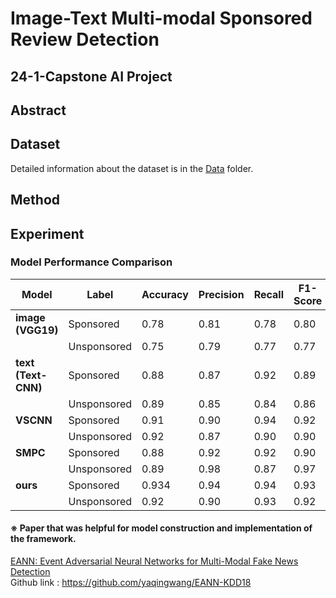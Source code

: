 # Image-Text Multi-modal Sponsored Review Detection
##  24-1-Capstone AI Project

## Abstract

## Dataset
Detailed information about the dataset is in the [Data](https://github.com/Kim-Bogeun/24-1-Capstone/tree/main/Data) folder.

## Method


## Experiment
### Model Performance Comparison

| Model         | Label        | Accuracy | Precision | Recall | F1-Score |
|---------------|--------------|----------|-----------|--------|----------|
| **image (VGG19)** | Sponsored    | 0.78     | 0.81      | 0.78   | 0.80     |
|               | Unsponsored  | 0.75     | 0.79      | 0.77   | 0.77     |
| **text (Text-CNN)** | Sponsored    | 0.88     | 0.87      | 0.92   | 0.89     |
|               | Unsponsored  | 0.89     | 0.85      | 0.84   | 0.86     |
| **VSCNN**         | Sponsored    | 0.91     | 0.90      | 0.94   | 0.92     |
|               | Unsponsored  | 0.92     | 0.87      | 0.90   | 0.90     |
| **SMPC**          | Sponsored    | 0.88     | 0.92      | 0.92   | 0.90     |
|               | Unsponsored  | 0.89     | 0.98      | 0.87   | 0.97     |
| **ours**          | Sponsored    | 0.934    | 0.94      | 0.94   | 0.93     |
|               | Unsponsored  | 0.92     | 0.90      | 0.93   | 0.92     |





#### ※ Paper that was helpful for model construction and implementation of the framework.
[EANN: Event Adversarial Neural Networks for Multi-Modal Fake News Detection](https://dl.acm.org/citation.cfm?id=3219819.3219903)     
Github link : https://github.com/yaqingwang/EANN-KDD18

